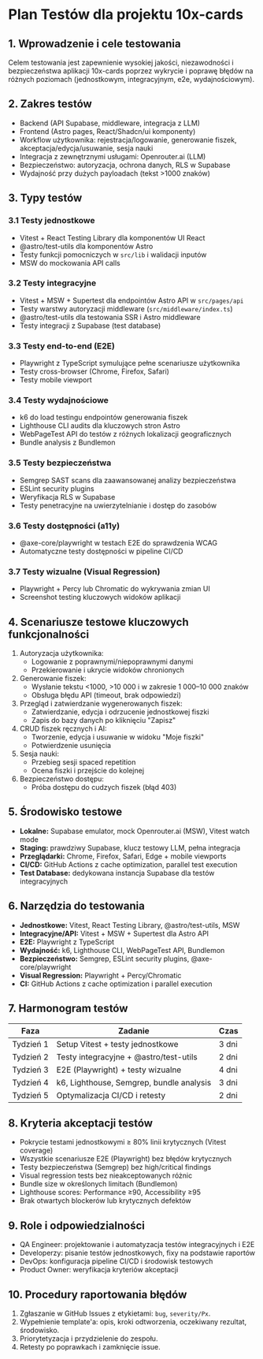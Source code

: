 # Plan Testów dla projektu 10x-cards

## 1. Wprowadzenie i cele testowania
Celem testowania jest zapewnienie wysokiej jakości, niezawodności i bezpieczeństwa aplikacji 10x-cards poprzez wykrycie i poprawę błędów na różnych poziomach (jednostkowym, integracyjnym, e2e, wydajnościowym).

## 2. Zakres testów
- Backend (API Supabase, middleware, integracja z LLM)
- Frontend (Astro pages, React/Shadcn/ui komponenty)
- Workflow użytkownika: rejestracja/logowanie, generowanie fiszek, akceptacja/edycja/usuwanie, sesja nauki
- Integracja z zewnętrznymi usługami: Openrouter.ai (LLM)
- Bezpieczeństwo: autoryzacja, ochrona danych, RLS w Supabase
- Wydajność przy dużych payloadach (tekst >1000 znaków)

## 3. Typy testów
### 3.1 Testy jednostkowe
- Vitest + React Testing Library dla komponentów UI React
- @astro/test-utils dla komponentów Astro
- Testy funkcji pomocniczych w `src/lib` i walidacji inputów
- MSW do mockowania API calls

### 3.2 Testy integracyjne
- Vitest + MSW + Supertest dla endpointów Astro API w `src/pages/api`
- Testy warstwy autoryzacji middleware (`src/middleware/index.ts`)
- @astro/test-utils dla testowania SSR i Astro middleware
- Testy integracji z Supabase (test database)

### 3.3 Testy end-to-end (E2E)
- Playwright z TypeScript symulujące pełne scenariusze użytkownika
- Testy cross-browser (Chrome, Firefox, Safari)
- Testy mobile viewport

### 3.4 Testy wydajnościowe
- k6 do load testingu endpointów generowania fiszek
- Lighthouse CLI audits dla kluczowych stron Astro
- WebPageTest API do testów z różnych lokalizacji geograficznych
- Bundle analysis z Bundlemon

### 3.5 Testy bezpieczeństwa
- Semgrep SAST scans dla zaawansowanej analizy bezpieczeństwa
- ESLint security plugins
- Weryfikacja RLS w Supabase
- Testy penetracyjne na uwierzytelnianie i dostęp do zasobów

### 3.6 Testy dostępności (a11y)
- @axe-core/playwright w testach E2E do sprawdzenia WCAG
- Automatyczne testy dostępności w pipeline CI/CD

### 3.7 Testy wizualne (Visual Regression)
- Playwright + Percy lub Chromatic do wykrywania zmian UI
- Screenshot testing kluczowych widoków aplikacji

## 4. Scenariusze testowe kluczowych funkcjonalności
1. Autoryzacja użytkownika:
   - Logowanie z poprawnymi/niepoprawnymi danymi
   - Przekierowanie i ukrycie widoków chronionych
2. Generowanie fiszek:
   - Wysłanie tekstu <1000, >10 000 i w zakresie 1 000–10 000 znaków
   - Obsługa błędu API (timeout, brak odpowiedzi)
3. Przegląd i zatwierdzanie wygenerowanych fiszek:
   - Zatwierdzanie, edycja i odrzucenie jednostkowej fiszki
   - Zapis do bazy danych po kliknięciu "Zapisz"
4. CRUD fiszek ręcznych i AI:
   - Tworzenie, edycja i usuwanie w widoku "Moje fiszki"
   - Potwierdzenie usunięcia
5. Sesja nauki:
   - Przebieg sesji spaced repetition
   - Ocena fiszki i przejście do kolejnej
6. Bezpieczeństwo dostępu:
   - Próba dostępu do cudzych fiszek (błąd 403)

## 5. Środowisko testowe
- **Lokalne:** Supabase emulator, mock Openrouter.ai (MSW), Vitest watch mode
- **Staging:** prawdziwy Supabase, klucz testowy LLM, pełna integracja
- **Przeglądarki:** Chrome, Firefox, Safari, Edge + mobile viewports
- **CI/CD:** GitHub Actions z cache optimization, parallel test execution
- **Test Database:** dedykowana instancja Supabase dla testów integracyjnych

## 6. Narzędzia do testowania
- **Jednostkowe:** Vitest, React Testing Library, @astro/test-utils, MSW
- **Integracyjne/API:** Vitest + MSW + Supertest dla Astro API
- **E2E:** Playwright z TypeScript
- **Wydajność:** k6, Lighthouse CLI, WebPageTest API, Bundlemon
- **Bezpieczeństwo:** Semgrep, ESLint security plugins, @axe-core/playwright
- **Visual Regression:** Playwright + Percy/Chromatic
- **CI:** GitHub Actions z cache optimization i parallel execution

## 7. Harmonogram testów
| Faza               | Zadanie                                    | Czas        |
|--------------------|--------------------------------------------|-------------|
| Tydzień 1          | Setup Vitest + testy jednostkowe          | 3 dni       |
| Tydzień 2          | Testy integracyjne + @astro/test-utils    | 2 dni       |
| Tydzień 3          | E2E (Playwright) + testy wizualne         | 4 dni       |
| Tydzień 4          | k6, Lighthouse, Semgrep, bundle analysis  | 3 dni       |
| Tydzień 5          | Optymalizacja CI/CD i retesty             | 2 dni       |

## 8. Kryteria akceptacji testów
- Pokrycie testami jednostkowymi ≥ 80% linii krytycznych (Vitest coverage)
- Wszystkie scenariusze E2E (Playwright) bez błędów krytycznych
- Testy bezpieczeństwa (Semgrep) bez high/critical findings
- Visual regression tests bez nieakceptowanych różnic
- Bundle size w określonych limitach (Bundlemon)
- Lighthouse scores: Performance ≥90, Accessibility ≥95
- Brak otwartych blockerów lub krytycznych defektów

## 9. Role i odpowiedzialności
- QA Engineer: projektowanie i automatyzacja testów integracyjnych i E2E
- Developerzy: pisanie testów jednostkowych, fixy na podstawie raportów
- DevOps: konfiguracja pipeline CI/CD i środowisk testowych
- Product Owner: weryfikacja kryteriów akceptacji

## 10. Procedury raportowania błędów
1. Zgłaszanie w GitHub Issues z etykietami: `bug`, `severity/Px`.
2. Wypełnienie template'a: opis, kroki odtworzenia, oczekiwany rezultat, środowisko.
3. Priorytetyzacja i przydzielenie do zespołu.
4. Retesty po poprawkach i zamknięcie issue. 